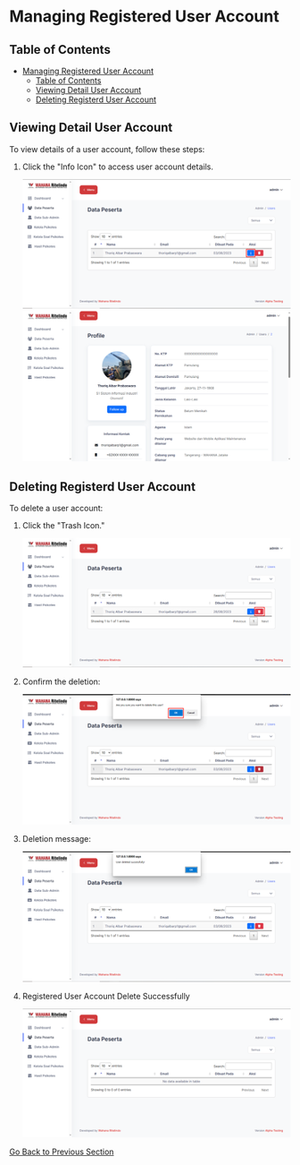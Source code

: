 # Managing Registered User Account
## Table of Contents
- [Managing Registered User Account](#managing-registered-user-account)
  - [Table of Contents](#table-of-contents)
  - [Viewing Detail User Account](#viewing-detail-user-account)
  - [Deleting Registerd User Account](#deleting-registerd-user-account)

## Viewing Detail User Account
To view details of a user account, follow these steps:

1. Click the "Info Icon" to access user account details.

    ![User Info](/docs/images/users-info.png)
    ![User Detail](/docs/images/users-detail.png)
    
## Deleting Registerd User Account

To delete a user account:

1. Click the "Trash Icon."
    
    ![Delete User](/docs/images/users-delete.png)
    
2. Confirm the deletion:
    
    ![Delete Confirmation User](/docs/images/users-detele-confirmation.png)
    
3. Deletion message:
    
    ![Delete MSG User](/docs/images/users-detele-msg.png)

4. Registered User Account Delete Successfully

    ![User Page](/docs/images/users-page2.png)

[Go Back to Previous Section](/docs/manual/admin/README.md)
